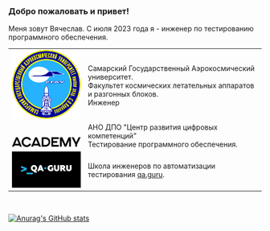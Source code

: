 ### Добро пожаловать и привет!
Меня зовут Вячеслав. С июля 2023 года я - инженер по тестированию программного обеспечения.</br>
<!--
**IExpLouDI/IExpLouDI** is a ✨ _special_ ✨ repository because its `README.md` (this file) appears on your GitHub profile.

Here are some ideas to get you started:

- 🔭 I’m currently working on ...
- 🌱 I’m currently learning ...
- 👯 I’m looking to collaborate on ...!
- 🤔 I’m looking for help with ...
- 💬 Ask me about ...
- 📫 How to reach me: ...
- 😄 Pronouns: ...
- ⚡ Fun fact: ...
-->

<table width="100%" border='0'>
   <tr> 
    <td width="30%" valign="bottom"><img src="/images/SGAU.png"></td><td valign="middle">Самарский Государственный Аэрокосмический университет.</br>Факультет космических летательных аппаратов и разгонных блоков.</br>Инженер</td></tr>
    <tr><td width="30%" valign="bottom"><img src="/images/axbit_academy.png" alt=""></td><td valign="middle">АНО ДПО "Центр развития цифровых компетенций"</br>Тестирование программного обеспечения.</td>
    <tr><td width="30%" valign="bottom"><img src="/images/QAGURU.png"></td><td valign="middle">Школа инженеров по автоматизации тестирования <a target="_blank" href="https://qa.guru">qa.guru</a>.</td></tr>
   </tr>
  </table>
  </br>
  
  [![Anurag's GitHub stats](https://github-readme-stats.vercel.app/api?username=IExpLouDI)](https://github.com/IExpLouDI/github-readme-stats)
